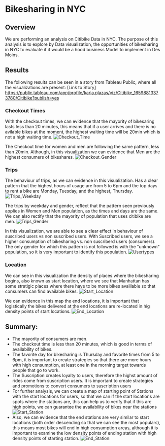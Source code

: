 # Bikesharing in NYC

## Overview

We are performing an analysis on Citibike Data in NYC. The purpose of this analysis is to explore by Data visualization, the opportunities of bikesharing in NYC to evaluate if it would be a hood business Model to implement in Des Moins.

## Results
The following results can be seen in a story from Tableau Public, where all the visualizations are present:
[Link to Story] <https://public.tableau.com/app/profile/karla.plazas/viz/Citibike_16598813373780/Citibike?publish=yes>

### Checkout Times
With the checkout times, we can evidence that the mayority of bikesaring lasts less than 20 minutes, this means that if a user arrives and there is no avilable bikes at the moment, the highest waiting time will be 20min which is not a high waiting time.
![Checkout_Time](https://github.com/kplazascp/Bikesharing/blob/main/Resources/Checkout%20time.PNG)

The Checkout time for women and men are following the same pattern, less than 20min. Although, in this visualization we can evidence that Men are the highest consumers of bikeshares.
![Checkout_Gender](https://github.com/kplazascp/Bikesharing/blob/main/Resources/Checkout%20time%20by%20Gender.PNG)

### Trips 
The behaviour of trips, as we can evidence in this visualization. Has a clear pattern that the highest hours of usage are from 5 to 6pm and the top days to rent a bike are Monday, Tuesday, and the highest, Thursday.
![Trips_Weekday](https://github.com/kplazascp/Bikesharing/blob/main/Resources/Trips%20by%20Weekday.PNG)

The trips by weekday and gender, reflect that the pattern seen previously applies in Women and Men population, as the times and days are the same. 
We can also rectify that the mayority of population that uses citibike are men.
![Trips_Gender](https://github.com/kplazascp/Bikesharing/blob/main/Resources/Trips%20by%20Gender.PNG)

In this visualization, we are able to see a clear effect in behaviour of suscribed users vs non suscribed users.
With Suscribed users, we see a higher consumption of bikesharing vs. non suscriberd users (consumers).
The only gender for which this pattern is not followed is with the "unknown" population, so it is very important to identify this population.
![Usertypes](https://github.com/kplazascp/Bikesharing/blob/main/Resources/Usertypes.PNG)

### Location
We can see in this visualization the density of places where the bikesharing begins, also known as start location, where we see that Manhattan has some stratigic places where there have to be more bikes avalilable so that consumers can find available bikes.
![Start_Location](https://github.com/kplazascp/Bikesharing/blob/main/Resources/Start%20Location.PNG)

We can evidence in this map the end locations, it is important that logistically the bikes delivered at the end locations are re-located in hig density points of start locations.
![End_Location](https://github.com/kplazascp/Bikesharing/blob/main/Resources/End%20Location.PNG)

## Summary:
- The mayority of consumers are men.
- The checkout time is less than 20 minutes, which is good in terms of availability of bikes.
- The favorite day for bikesharing is Thursday and favorite times from 5 to 6pm, it is important to create strategies so that there are more hours with high consumption, at least one in the morning target towards people that go to work.
- The Suscription creates loyalty to users, therefore the highst amount of rides come from suscription users. It is important to create strategies and promotions to convert consumers to suscription users
- For further analysis, we can create a map of starting point of Stations with the start locations for users, so that we can if the start locations are spots where the stations are, this can help us to verify that if this are high points, we can guarantee the availability of bikes near the stations
![Start_Station](https://github.com/kplazascp/Bikesharing/blob/main/Resources/Start%20Station.PNG)
- Also, we can evidence that the end stations are very similar to start locations (both order descending so that we can see the most populars), this means most bikes will end in high consumption areas, although it is important to examine the low density points of ending station with high density points of starting station.
![End_Station](https://github.com/kplazascp/Bikesharing/blob/main/Resources/End%20Station.PNG)
